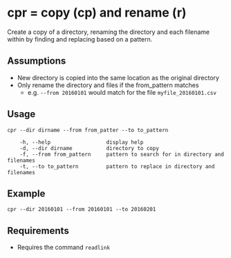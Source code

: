 # cpr = copy (cp) and rename (r) 
Create a copy of a directory, renaming the directory and each filename within by finding and replacing based on a pattern.

## Assumptions
* New directory is copied into the same location as the original directory
* Only rename the directory and files if the from_pattern matches
    * e.g. `--from 20160101` would match for the file `myfile_20160101.csv`

## Usage
```
cpr --dir dirname --from from_patter --to to_pattern

    -h, --help                  display help
    -d, --dir dirname           directory to copy
    -f, --from from_pattern     pattern to search for in directory and filenames
    -t, --to to_pattern         pattern to replace in directory and filenames
```

## Example
```
cpr --dir 20160101 --from 20160101 --to 20160201
```

## Requirements
* Requires the command `readlink`
